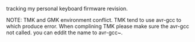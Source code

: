 tracking my personal keyboard firmware revision.

NOTE: TMK and GMK environment conflict. TMK tend to use avr-gcc to which produce error. 
When complining TMK please make sure the avr-gcc not called. you can eddit the name to avr-gcc~.